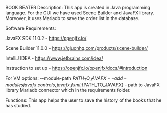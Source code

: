 BOOK BEATER
Description:
This app is created in Java programming language. For the GUI we have used Scene Builder and JavaFX library. Moreover, it uses Mariadb to save the order list in the database. 

Software Requirements: 

JavaFX SDK 11.0.2 - https://openjfx.io/ 

Scene Builder 11.0.0 - https://gluonhq.com/products/scene-builder/ 

IntelliJ IDEA - https://www.jetbrains.com/idea/ 

Instruction to set up - https://openjfx.io/openjfx/docs/#introduction 

For VM options: --module-path ${PATH_TO_JAVAFX} --add-modules javafx.controls,javafx.fxml ;${PATH_TO_JAVAFX} - path to JavaFX library
Mariadb connector which in the requirements folder. 

Functions:
This app helps the user to save the history of the books that he has studied. 


 
